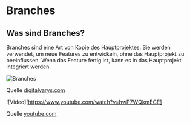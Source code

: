 # Branches

## Was sind Branches?

Branches sind eine Art von Kopie des Hauptprojektes. Sie werden verwendet, um neue Features zu entwickeln, ohne das Hauptprojekt zu beeinflussen. Wenn das Feature fertig ist, kann es in das Hauptprojekt integriert werden.

![Branches](https://digitalvarys.com/wp-content/uploads/2019/06/GIT-Branchand-its-Operations.png)

Quelle [digitalvarys.com](https://digitalvarys.com/blog/git-branch-and-its-operations/)

![Video][https://www.youtube.com/watch?v=hwP7WQkmECE]

Quelle [youtube.com](https://www.youtube.com/watch?v=hwP7WQkmECE)




